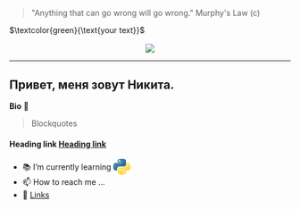 
> "Anything that can go wrong will go wrong." Murphy's Law (c)

$`\textcolor{green}{\text{your text}}`$

 <div align="center">
  <img src="https://media.giphy.com/media/qgQUggAC3Pfv687qPC/giphy.gif" align="center"> </img>
  </div>
  
  ---
 
## Привет, меня зовут Никита.

**Bio**
:school:
> Blockquotes

#### Heading link [Heading link](https://github.com/pandao/editor.md "Heading link")
- 📚 I’m currently learning  <img height="32" width="32" src="python.png" align="center"> </img>
- 📫 How to reach me ...
- :link:	 [Links](http://localhost/)
